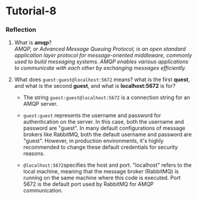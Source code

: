 # Tutorial-8

### Reflection
1. What is **amqp**? <br>
*AMQP, or Advanced Message Queuing Protocol, is an open standard application layer protocol for message-oriented middleware, commonly used to build messaging systems. AMQP enables various applications to communicate with each other by exchanging messages efficiently.*

2. What does `guest:guest@localhost:5672` means? what is the first **quest**, and what is the second **guest**, and what is **localhost:5672** is for? <br>
    - The string `guest:guest@localhost:5672` is a connection string for an AMQP server.

    - `guest:guest` represents the username and password for authentication on the server. In this case, both the username and password are "guest". In many default configurations of message brokers like RabbitMQ, both the default username and password are "guest". However, in production environments, it's highly recommended to change these default credentials for security reasons.

    - `@localhost:5672`specifies the host and port. "localhost" refers to the local machine, meaning that the message broker (RabbitMQ) is running on the same machine where this code is executed. Port 5672 is the default port used by RabbitMQ for AMQP communication.